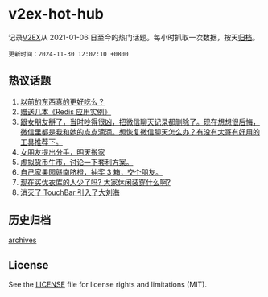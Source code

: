 # v2ex-hot-hub

 记录[V2EX](https://www.v2ex.com/)从 2021-01-06 日至今的热门话题。每小时抓取一次数据，按天[归档](archives)。

`更新时间：2024-11-30 12:02:10 +0800`

## 热议话题

1. [以前的东西真的更好吃么？](https://www.v2ex.com/t/1093782)
1. [赠送几本《Redis 应用实例》](https://www.v2ex.com/t/1093789)
1. [跟女朋友掰了，当时吵得很凶，把微信聊天记录都删除了。现在想想很后悔，微信里都是我和她的点点滴滴。想恢复微信聊天怎么办？有没有大哥有好用的工具推荐下。](https://www.v2ex.com/t/1093687)
1. [女朋友提出分手，明天搬家](https://www.v2ex.com/t/1093788)
1. [虚拟货币牛市，讨论一下套利方案。](https://www.v2ex.com/t/1093668)
1. [自己家果园赣南脐橙，抽奖 3 箱，交个朋友。](https://www.v2ex.com/t/1093775)
1. [现在买优衣库的人少了吗? 大家休闲装穿什么啊?](https://www.v2ex.com/t/1093853)
1. [消灭了 TouchBar 引入了大刘海](https://www.v2ex.com/t/1093717)

## 历史归档

[archives](archives)

## License

See the [LICENSE](LICENSE) file for license rights and limitations (MIT).
